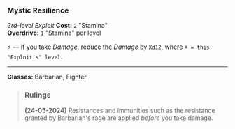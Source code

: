 ### Mystic Resilience
*3rd-level Exploit*
**Cost:** `2` "Stamina"  
**Overdrive:** `1` "Stamina" per level  

⚡ — If you take *Damage*, reduce the *Damage* by `Xd12`, where `X = this "Exploit's" level`.

---

**Classes:** Barbarian, Fighter

> ### Rulings
>
> **(24-05-2024)** Resistances and immunities such as the resistance granted by Barbarian's rage are applied *before* you take damage.
